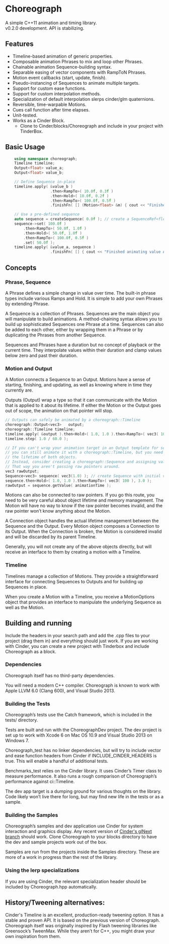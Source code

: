 # Choreograph

A simple C++11 animation and timing library.  
v0.2.0 development. API is stabilizing.

## Features
- Timeline-based animation of generic properties.
- Composable animation Phrases to mix and loop other Phrases.
- Chainable animation Sequence-building syntax.
- Separable easing of vector components with RampToN Phrases.
- Motion event callbacks (start, update, finish).
- Pseudo-instancing of Sequences to animate multiple targets.
- Support for custom ease functions.
- Support for custom interpolation methods.
- Specialization of default interpolation slerps cinder/glm quaternions.
- Reversible, time-warpable Motions.
- Cues call function after time elapses.
- Unit-tested.
- Works as a Cinder Block.
	- Clone to Cinder/blocks/Choreograph and include in your project with TinderBox.

## Basic Usage
```c++
	using namespace choreograph;
	Timeline timeline;
	Output<float> value_a;
	Output<float> value_b;

	// Define Sequence in-place
	timeline.apply( &value_b )
					.then<RampTo>( 10.0f, 0.3f )
					.then<Hold>( 10.0f, 0.2f )
					.then<RampTo>( 100.0f, 0.5f )
					.finishFn( [] (Motion<float> &m) { cout << "Finished animating value B." << endl; } );

	// Use a pre-defined sequence
	auto sequence = createSequence( 0.0f ); // create a SequenceRef<float> with starting value of 0.0f
	sequence->set( 100.0f )
		.then<RampTo>( 50.0f, 1.0f )
		.then<Hold>( 50.0f, 1.0f )
		.then<RampTo>( 100.0f, 0.5f )
		.set( 50.0f );
	timeline.apply( &value_a, sequence )
					.finishFn( [] { cout << "Finished animating value A." << endl } );
```

## Concepts

### Phrase, Sequence

A Phrase defines a simple change in value over time. The built-in phrase types include various Ramps and Hold. It is simple to add your own Phrases by extending Phrase<T>.

A Sequence is a collection of Phrases. Sequences are the main object you will manipulate to build animations. A method-chaining syntax allows you to build up sophisticated Sequences one Phrase at a time. Sequences can also be added to each other, either by wrapping them in a Phrase or by duplicating the Phrases from another Sequence.

Sequences and Phrases have a duration but no concept of playback or the current time. They interpolate values within their duration and clamp values below zero and past their duration.

### Motion and Output

A Motion connects a Sequence to an Output. Motions have a sense of starting, finishing, and updating, as well as knowing where in time they currently are.

Outputs (Output<T>) wrap a type so that it can communicate with the Motion that is applied to it about its lifetime. If either the Motion or the Output goes out of scope, the animation on that pointer will stop.

```c++
// Outputs can safely be animated by a choreograph::Timeline
choreograph::Output<vec3>	output;
choreograph::Timeline timeline;
timeline.apply( &output ).then<Hold>( 1.0, 1.0 ).then<RampTo>( vec3( 100 ), 3.0 );
timeline.step( 1.0 / 60.0 );

// If you can't wrap your animation target in an Output template for some reason,
// you can still animate it with a choreograph::Timeline, but you need to synchronize
// the lifetime of both objects.
// Instead, consider creating a choreograph::Sequence and assigning values to rawOutput manually.
// That way you aren't passing raw pointers around.
vec3 rawOutput;
Sequence<vec3> sequence( vec3(1.0) ); // create Sequence with initial value.
sequence.then<Hold>( 1.0, 1.0 ).then<RampTo>( vec3( 100 ), 3.0 );
rawOutput = sequence.getValue( animationTime );
```

Motions can also be connected to raw pointers. If you go this route, you need to be very careful about object lifetime and memory management. The Motion will have no way to know if the raw pointer becomes invalid, and the raw pointer won’t know anything about the Motion.

A Connection object handles the actual lifetime management between the Sequence and the Output. Every Motion object composes a Connection to its Output. When the Connection is broken, the Motion is considered invalid and will be discarded by its parent Timeline.

Generally, you will not create any of the above objects directly, but will receive an interface to them by creating a motion with a Timeline.

### Timeline
Timelines manage a collection of Motions. They provide a straightforward interface for connecting Sequences to Outputs and for building up Sequences in place.

When you create a Motion with a Timeline, you receive a MotionOptions object that provides an interface to manipulate the underlying Sequence as well as the Motion.

## Building and running

Include the headers in your search path and add the .cpp files to your project (drag them in) and everything should just work. If you are working with Cinder, you can create a new project with Tinderbox and include Choreograph as a block.

### Dependencies

Choreograph itself has no third-party dependencies.

You will need a modern C++ compiler. Choreograph is known to work with Apple LLVM 6.0 (Clang 600), and Visual Studio 2013.

### Building the Tests

Choreograph’s tests use the Catch framework, which is included in the tests/ directory.

Tests are built and run with the ChoreographDev project. The dev project is set up to work with Xcode 6 on Mac OS 10.9 and Visual Studio 2013 on Windows 7.

Choreograph_test has no linker dependencies, but will try to include vector and ease function headers from Cinder if INCLUDE_CINDER_HEADERS is true. This will enable a handful of additional tests.

Benchmarks_test relies on the Cinder library. It uses Cinder’s Timer class to measure performance. It also runs a rough comparison of Choreograph’s performance against ci::Timeline.

The dev app target is a dumping ground for various thoughts on the library. Code likely won’t live there for long, but may find new life in the tests or as a sample.

### Building the Samples

Choreograph’s samples and dev application use Cinder for system interaction and graphics display. Any recent version of [Cinder's glNext branch](https://github.com/cinder/cinder/tree/glNext) should work. Clone Choreograph to your blocks directory to have the dev and sample projects work out of the box.

Samples are run from the projects inside the Samples directory. These are more of a work in progress than the rest of the library.

### Using the lerp specializations
If you are using Cinder, the relevant specialization header should be included by Choreograph.hpp automatically.

## History/Tweening alternatives:
Cinder's Timeline is an excellent, production-ready tweening option. It has a stable and proven API. It is based on the previous version of Choreograph.  
Choreograph itself was originally inspired by Flash tweening libraries like Greensock’s TweenMax. While they aren’t for C++, you might draw your own inspiration from them.
